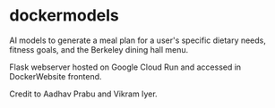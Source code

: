 # dockermodels
AI models to generate a meal plan for a user's specific dietary needs, fitness goals, and the Berkeley dining hall menu.

Flask webserver hosted on Google Cloud Run and accessed in DockerWebsite frontend.

Credit to Aadhav Prabu and Vikram Iyer.
